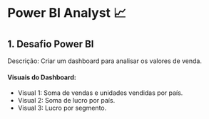 # Power BI Analyst 📈

## 1. Desafio Power BI

Descrição: Criar um dashboard para analisar os valores de venda.

#### Visuais do Dashboard:
- Visual 1: Soma de vendas e unidades vendidas por país.
- Visual 2: Soma de lucro por país.
- Visual 3: Lucro por segmento.

